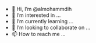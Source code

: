- 👋 Hi, I’m @almohammdih
- 👀 I’m interested in ...
- 🌱 I’m currently learning ...
- 💞️ I’m looking to collaborate on ...
- 📫 How to reach me ...

<!---
almohammdih/almohammdih is a ✨ special ✨ repository because its `README.md` (this file) appears on your GitHub profile.
You can click the Preview link to take a look at your changes.
--->
